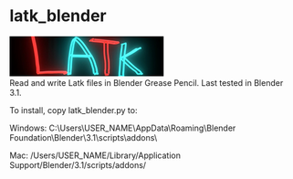 # latk_blender
<img src="./example/logo.png"><br>
Read and write Latk files in Blender Grease Pencil. Last tested in Blender 3.1.

To install, copy latk_blender.py to:

Windows:
C:\Users\USER_NAME\AppData\Roaming\Blender Foundation\Blender\3.1\scripts\addons\

Mac:
/Users/USER_NAME/Library/Application Support/Blender/3.1/scripts/addons/


